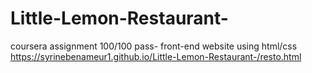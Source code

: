 # Little-Lemon-Restaurant-
coursera assignment 100/100 pass-  front-end website using html/css 
https://syrinebenameur1.github.io/Little-Lemon-Restaurant-/resto.html
